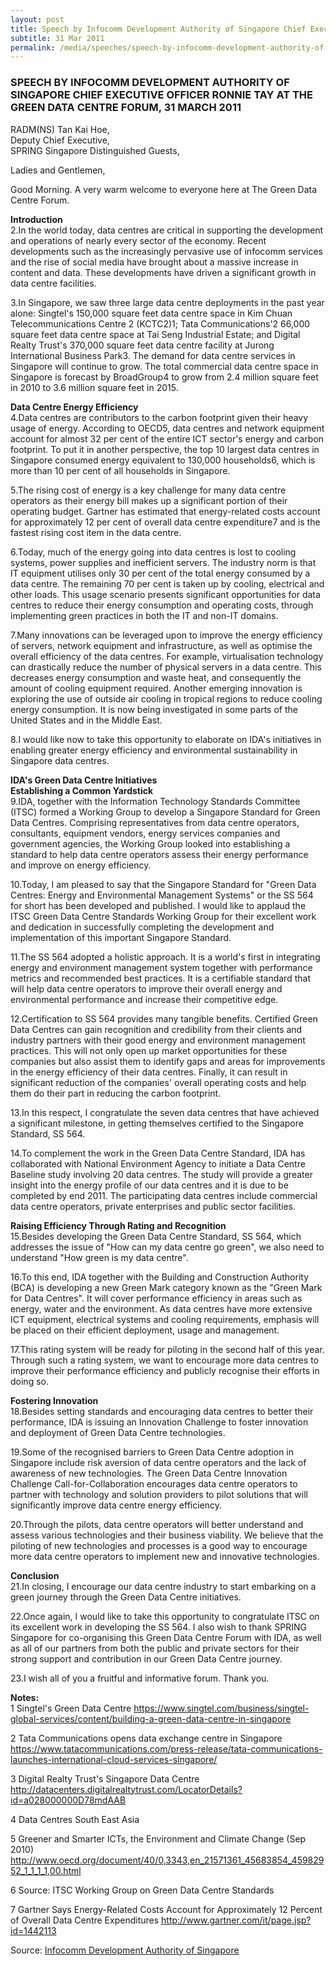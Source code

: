 ```yaml
---
layout: post
title: Speech by Infocomm Development Authority of Singapore Chief Executive Officer Ronnie Tay at the Green Data Centre Forum, 31 March 2011
subtitle: 31 Mar 2011
permalink: /media/speeches/speech-by-infocomm-development-authority-of-singapore-chief-executive-officer-ronnie-tay-at-the-green-data-centre-forum-31-march-2011
---
```


### SPEECH BY INFOCOMM DEVELOPMENT AUTHORITY OF SINGAPORE CHIEF EXECUTIVE OFFICER RONNIE TAY AT THE GREEN DATA CENTRE FORUM, 31 MARCH 2011

RADM(NS) Tan Kai Hoe,  
Deputy Chief Executive,  
SPRING Singapore Distinguished Guests,

Ladies and Gentlemen,

Good Morning. A very warm welcome to everyone here at The Green Data Centre Forum.

**Introduction**  
2.In the world today, data centres are critical in supporting the development and operations of nearly every sector of the economy. Recent developments such as the increasingly pervasive use of infocomm services and the rise of social media have brought about a massive increase in content and data. These developments have driven a significant growth in data centre facilities.

3.In Singapore, we saw three large data centre deployments in the past year alone: Singtel's 150,000 square feet data centre space in Kim Chuan Telecommunications Centre 2 (KCTC2)1; Tata Communications'2 66,000 square feet data centre space at Tai Seng Industrial Estate; and Digital Realty Trust's 370,000 square feet data centre facility at Jurong International Business Park3. The demand for data centre services in Singapore will continue to grow. The total commercial data centre space in Singapore is forecast by BroadGroup4 to grow from 2.4 million square feet in 2010 to 3.6 million square feet in 2015.

**Data Centre Energy Efficiency**  
4.Data centres are contributors to the carbon footprint given their heavy usage of energy. According to OECD5, data centres and network equipment account for almost 32 per cent of the entire ICT sector's energy and carbon footprint. To put it in another perspective, the top 10 largest data centres in Singapore consumed energy equivalent to 130,000 households6, which is more than 10 per cent of all households in Singapore.

5.The rising cost of energy is a key challenge for many data centre operators as their energy bill makes up a significant portion of their operating budget. Gartner has estimated that energy-related costs account for approximately 12 per cent of overall data centre expenditure7 and is the fastest rising cost item in the data centre.

6.Today, much of the energy going into data centres is lost to cooling systems, power supplies and inefficient servers. The industry norm is that IT equipment utilises only 30 per cent of the total energy consumed by a data centre. The remaining 70 per cent is taken up by cooling, electrical and other loads. This usage scenario presents significant opportunities for data centres to reduce their energy consumption and operating costs, through implementing green practices in both the IT and non-IT domains.

7.Many innovations can be leveraged upon to improve the energy efficiency of servers, network equipment and infrastructure, as well as optimise the overall efficiency of the data centres. For example, virtualisation technology can drastically reduce the number of physical servers in a data centre. This decreases energy consumption and waste heat, and consequently the amount of cooling equipment required. Another emerging innovation is exploring the use of outside air cooling in tropical regions to reduce cooling energy consumption. It is now being investigated in some parts of the United States and in the Middle East.

8.I would like now to take this opportunity to elaborate on IDA's initiatives in enabling greater energy efficiency and environmental sustainability in Singapore data centres.

**IDA's Green Data Centre Initiatives**  
**Establishing a Common Yardstick**  
9.IDA, together with the Information Technology Standards Committee (ITSC) formed a Working Group to develop a Singapore Standard for Green Data Centres. Comprising representatives from data centre operators, consultants, equipment vendors, energy services companies and government agencies, the Working Group looked into establishing a standard to help data centre operators assess their energy performance and improve on energy efficiency.

10.Today, I am pleased to say that the Singapore Standard for "Green Data Centres: Energy and Environmental Management Systems" or the SS 564 for short has been developed and published. I would like to applaud the ITSC Green Data Centre Standards Working Group for their excellent work and dedication in successfully completing the development and implementation of this important Singapore Standard.

11.The SS 564 adopted a holistic approach. It is a world's first in integrating energy and environment management system together with performance metrics and recommended best practices. It is a certifiable standard that will help data centre operators to improve their overall energy and environmental performance and increase their competitive edge.

12.Certification to SS 564 provides many tangible benefits. Certified Green Data Centres can gain recognition and credibility from their clients and industry partners with their good energy and environment management practices. This will not only open up market opportunities for these companies but also assist them to identify gaps and areas for improvements in the energy efficiency of their data centres. Finally, it can result in significant reduction of the companies' overall operating costs and help them do their part in reducing the carbon footprint.

13.In this respect, I congratulate the seven data centres that have achieved a significant milestone, in getting themselves certified to the Singapore Standard, SS 564.

14.To complement the work in the Green Data Centre Standard, IDA has collaborated with National Environment Agency to initiate a Data Centre Baseline study involving 20 data centres. The study will provide a greater insight into the energy profile of our data centres and it is due to be completed by end 2011. The participating data centres include commercial data centre operators, private enterprises and public sector facilities.

**Raising Efficiency Through Rating and Recognition**  
15.Besides developing the Green Data Centre Standard, SS 564, which addresses the issue of "How can my data centre go green", we also need to understand "How green is my data centre".

16.To this end, IDA together with the Building and Construction Authority (BCA) is developing a new Green Mark category known as the "Green Mark for Data Centres". It will cover performance efficiency in areas such as energy, water and the environment. As data centres have more extensive ICT equipment, electrical systems and cooling requirements, emphasis will be placed on their efficient deployment, usage and management.

17.This rating system will be ready for piloting in the second half of this year. Through such a rating system, we want to encourage more data centres to improve their performance efficiency and publicly recognise their efforts in doing so.

**Fostering Innovation**  
18.Besides setting standards and encouraging data centres to better their performance, IDA is issuing an Innovation Challenge to foster innovation and deployment of Green Data Centre technologies.

19.Some of the recognised barriers to Green Data Centre adoption in Singapore include risk aversion of data centre operators and the lack of awareness of new technologies. The Green Data Centre Innovation Challenge Call-for-Collaboration encourages data centre operators to partner with technology and solution providers to pilot solutions that will significantly improve data centre energy efficiency.

20.Through the pilots, data centre operators will better understand and assess various technologies and their business viability. We believe that the piloting of new technologies and processes is a good way to encourage more data centre operators to implement new and innovative technologies.

**Conclusion**  
21.In closing, I encourage our data centre industry to start embarking on a green journey through the Green Data Centre initiatives.

22.Once again, I would like to take this opportunity to congratulate ITSC on its excellent work in developing the SS 564. I also wish to thank SPRING Singapore for co-organising this Green Data Centre Forum with IDA, as well as all of our partners from both the public and private sectors for their strong support and contribution in our Green Data Centre journey.

23.I wish all of you a fruitful and informative forum. Thank you.

**Notes:**  
1 Singtel's Green Data Centre [<a href="https://www.singtel.com/business/singtel-global-services/content/building-a-green-data-centre-in-singapore" target="_blank">https://www.singtel.com/business/singtel-global-services/content/building-a-green-data-centre-in-singapore</a>](https://www.singtel.com/business/singtel-global-services/content/building-a-green-data-centre-in-singapore)

2 Tata Communications opens data exchange centre in Singapore  
[<a href="https://www.tatacommunications.com/press-release/tata-communications-launches-international-cloud-services-singapore/" target="_blank">https://www.tatacommunications.com/press-release/tata-communications-launches-international-cloud-services-singapore/</a>](https://www.tatacommunications.com/press-release/tata-communications-launches-international-cloud-services-singapore/)

3 Digital Realty Trust's Singapore Data Centre [<a href="http://datacenters.digitalrealtytrust.com/LocatorDetails?id=a028000000D78mdAAB" target="_blank">http://datacenters.digitalrealtytrust.com/LocatorDetails?id=a028000000D78mdAAB</a>](http://datacenters.digitalrealtytrust.com/LocatorDetails?id=a028000000D78mdAAB)

4 Data Centres South East Asia

5 Greener and Smarter ICTs, the Environment and Climate Change (Sep 2010)  
[<a href="http://www.oecd.org/document/40/0,3343,en_21571361_45683854_45982952_1_1_1_1,00.html" target="_blank">http://www.oecd.org/document/40/0,3343,en_21571361_45683854_45982952_1_1_1_1,00.html</a>](http://www.oecd.org/document/40/0,3343,en_21571361_45683854_45982952_1_1_1_1,00.html)

6 Source: ITSC Working Group on Green Data Centre Standards

7 Gartner Says Energy-Related Costs Account for Approximately 12 Percent of Overall Data Centre Expenditures [<a href="http://www.gartner.com/it/page.jsp?id=1442113" target="_blank">http://www.gartner.com/it/page.jsp?id=1442113</a>](http://www.gartner.com/it/page.jsp?id=1442113)



Source: [<a href="https://www.imda.gov.sg/about/newsroom/archived/ida/speeches/2011/speech-by-ida-ceo-at-the-green-data-centre-forum" target="_blank">Infocomm Development Authority of Singapore</a>](https://www.imda.gov.sg/about/newsroom/archived/ida/speeches/2011/speech-by-ida-ceo-at-the-green-data-centre-forum)
